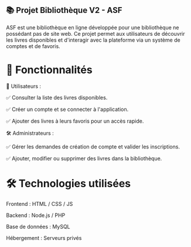 ## 📚 Projet Bibliothèque V2 - ASF
ASF est une bibliothèque en ligne développée pour une bibliothèque ne possédant pas de site web. Ce projet permet aux utilisateurs de découvrir les livres disponibles et d'interagir avec la plateforme via un système de comptes et de favoris.

# 🚀 Fonctionnalités
👤 Utilisateurs :

✅ Consulter la liste des livres disponibles.

✅ Créer un compte et se connecter à l'application.

✅ Ajouter des livres à leurs favoris pour un accès rapide.


🛠️ Administrateurs :

✅ Gérer les demandes de création de compte et valider les inscriptions.

✅ Ajouter, modifier ou supprimer des livres dans la bibliothèque.


# 🛠️ Technologies utilisées
Frontend : HTML / CSS / JS

Backend : Node.js / PHP

Base de données : MySQL

Hébergement : Serveurs privés
